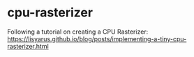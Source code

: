 # cpu-rasterizer
Following a tutorial on creating a CPU Rasterizer: https://lisyarus.github.io/blog/posts/implementing-a-tiny-cpu-rasterizer.html
